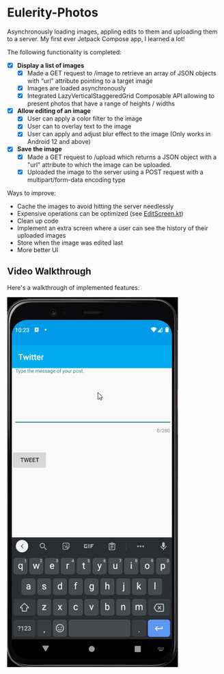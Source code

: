 # Eulerity-Photos
Asynchronously loading images, appling edits to them and uploading them to a server. My first ever Jetpack Compose app, I learned a lot!

The following functionality is completed:

- [x] **Display a list of images**
  - [x] Made a GET request to /image to retrieve an array of JSON objects with “url” attribute pointing to a target image
  - [x] Images are loaded asynchronously
  - [x] Integrated LazyVerticalStaggeredGrid Composable API allowing to present photos that have a range of heights / widths

- [x] **Allow editing of an image**
  - [x] User can apply a color filter to the image
  - [x] User can to overlay text to the image
  - [x] User can apply and adjust blur effect to the image (Only works in Android 12 and above)

- [x] **Save the image**
  - [x] Made a GET request to /upload which returns a JSON object with a "url" attribute to which the image can be uploaded.
  - [x] Uploaded the image to the server using a POST request with a multipart/form-data encoding type

Ways to improve:
* Cache the images to avoid hitting the server needlessly
* Expensive operations can be optimized (see [EditScreen.kt](https://github.com/andreyyy178/Eulerity-Photos/blob/master/app/src/main/java/com/example/eulerityphotos/ui/screens/EditScreen.kt#L122))
* Clean up code
* Implement an extra screen where a user can see the history of their uploaded images
* Store when the image was edited last
* More better UI

## Video Walkthrough

Here's a walkthrough of implemented features:

<img src='https://github.com/andreyyy178/Twitter/blob/master/walkthrough2.gif?raw=true' title='Video Walkthrough' width='' alt='Video Walkthrough' />

